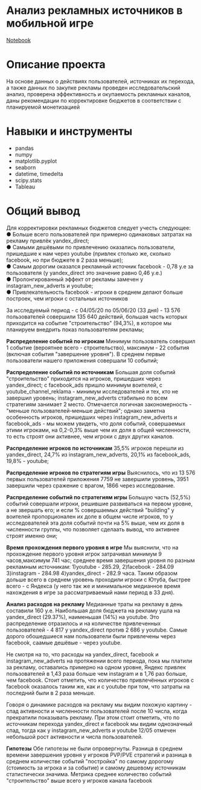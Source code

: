 # Анализ рекламных источников в мобильной игре
[Notebook](https://github.com/kitomakito/Portfolio/blob/main/%D0%90%D0%BD%D0%B0%D0%BB%D0%B8%D0%B7%20%D1%80%D0%B5%D0%BA%D0%BB%D0%B0%D0%BC%D0%BD%D1%8B%D1%85%20%D0%B8%D1%81%D1%82%D0%BE%D1%87%D0%BD%D0%B8%D0%BA%D0%BE%D0%B2%20%D0%B2%20%D0%BC%D0%BE%D0%B1%D0%B8%D0%BB%D1%8C%D0%BD%D0%BE%D0%B9%20%D0%B8%D0%B3%D1%80%D0%B5/ad_source_analysis.ipynb)
# Описание проекта
 На основе данных о действиях пользователей, источниках их перехода, а также данных по закупке рекламы проведен исследовательский анализ, проверена эффективность и окупаемость рекламных каналов, даны рекомендации по корректировке бюджетов в соответствии с планируемой монетизацией
# Навыки и инструменты
 * pandas
 * numpy
 * matplotlib.pyplot
 * seaborn
 * datetime, timedelta
 * scipy.stats
 * Tableau

# Общий вывод
Для корректировки рекламных бюджетов следует учесть следующее: <br>
● Больше всего пользователей при примерно одинаковых затратах на рекламу привлёк yandex_direct;<br>
● Самыми дешёвыми по привлечению оказались пользователи, пришедшие к нам через youtube (привлек столько же, сколько facebook, но при бюджете в 2 раза меньше);<br>
● Самым дорогим оказался рекламный источник facebook - 0,78 у.е за пользователя (у yandex_direct это значение равно 0,46 у.е.)<br>
● Пролонгированный эффект от рекламы замечен у instagram_new_adverts и youtube;<br>
● Привлекательность facebook - игроки в среднем делают больше построек, чем игроки с остальных источников<br>

За исследуемый период - с 04/05/20 по 05/06/20 (33 дня) - 13 576 пользователей совершили 135 640 действий, большая часть которых приходится на событие "строительство" (94,3%), в которое мы планируем внедрить показ пользователям рекламы;

**Распределение событий по игрокам**
Минимум пользователь совершил 1 событие (вероятнее всего - строительство), максимум - 22 события (включая события "завершение уровня"). В среднем первые пользователи нашего приложения совершали 10 событий;

**Распределение событий по источникам**
Большая доля событий "строительство" приходится на игроков, пришедших через yandex_direct; c facebook_ads пришло минимум воителей, с youtube_channel_reklama - минимум исследователей и тех, кто не завершил уровень; instagram_new_adverts стабильно по всем стратегиям занимает 2 место. Отмечается логичная закономерность - "меньше пользователей-меньше действий"; однако заметна особенность игроков, пришедших через instagram_new_adverts и facebook_ads - мы можем увидеть, что доля событий, совершаемых этими игроками, на 0,2-0,3% выше чем их доля в общей численности, то есть строят они активнее, чем игроки с двух других каналов.

**Распределение игроков по источникам**
35,5% игроков перешли из yandex_direct, 24,7% из instagram_new_adverts, 20,1% из facebook_ads, 19,8% - youtube;

**Распределение игроков по стратегиям игры**
Выяснилось, что из 13 576 первых пользователей приложения 7759 не завершили уровень, 3951 завершили через сражение с врагом, 1866 через исследование.

**Распределение событий по стратегиям игры**
Большую часть (52,5%) событий совершали игроки, решившие развиваться на первом уровне, а не звершать его; и если % совершаемых действий "building" у воителей пропорционален их доле в общем числе игроков, то у исследователей эта доля событий почти на 5% выше, чем их доля в численности группы, что позволяет сделаать вывод, что активнее строят именно они;

**Время прохождения первого уровня в игре**
Мы выяснили, что на прохождение первого уровня игрок затрачивал минимум 9 часов,максимум 741 час; среднее время завершения уровня по разным рекламным источникам: 1)youtube - 285.29, 2)facebook - 284.09 3)instagram - 284.98 4)yandex_direct - 282.9 часа. Таким образом дольше всего в среднем уровень проходили игроки с Ютуба, быстрее всего - с Яндекса (у него так же и минимальное медианное время нахождения в игре за рассматриваемый нами период в 33 дня).

**Анализ расходов на рекламу**
Медианные траты на рекламу в день составили 160 у.е.
Наибольшая доля бюджета на рекламу ушла на yandex_direct (29.37%), наименьшая (14%) на youtube. Это распределение отразилось и на количестве привлеченных пользователей - 4 817 у yandex_direct против 2 686 у youtube. Самые дорого обошедшиеся нам пользователи были привлечены через facebook, саамые дешёвые - через youtube.

Не смотря на то, что расходы на yandex_direct, facebook и instagram_new_adverts на протяжении всего периода, пока мы платили за рекламу, оставались примерно на одном уровне, Яндекс привлек пользователей в 1,43 раза больше чем instagram и в 1,76 раз больше, чем facebook. Стоит отметить, что количество привлечённых игроков с facebook оказалось таким же, как и с youtube при том, что затраты на последний были в 2 раза меньше.

Говоря о динамике расходов на рекламу мы видим похожую картину - спад активности и численности пользователей после 10 числа, когда прекратили показывать рекламу. При этом стоит отметить, что по источникам перехода yandex_direct и facebook мы видим однозначный спад, тогда как у instagram_new_adverts и youtube 12/05 отмечен небольшой рост активности и числа пользователей.

**Гипотезы**
Обе гипотезы не были опровергнуты. Разница в среднем времени завершения уровня у игроков PVP/PVE стратегий и разница в среднем количестве событий "постройка" по самому дорогому (стоимость за игрока и за событие) и самому дешевому источникам статистически значима.
Метрика среднее количество событий "строительство" выше всего у игроков канала facebook

